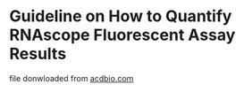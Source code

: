 # Guideline on How to Quantify RNAscope Fluorescent Assay Results

file donwloaded from [acdbio.com](https://acdbio.com/system/files_force/SOP%2045-006%20Guideline%20on%20How%20to%20Quantify%20RNAscope%20Fluorescent%20Assay%20Results_final_0.pdf?download=1)
